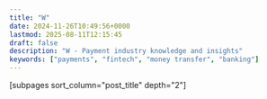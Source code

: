 ```yaml
---
title: "W"
date: 2024-11-26T10:49:56+0000
lastmod: 2025-08-11T12:15:45
draft: false
description: "W - Payment industry knowledge and insights"
keywords: ["payments", "fintech", "money transfer", "banking"]
---
```


[subpages sort_column="post_title" depth="2"]